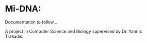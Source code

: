 Mi-DNA:
=======

Documentation to follow...

A project in Computer Science and Biology supervised by Dr. Yannis Trakadis.
